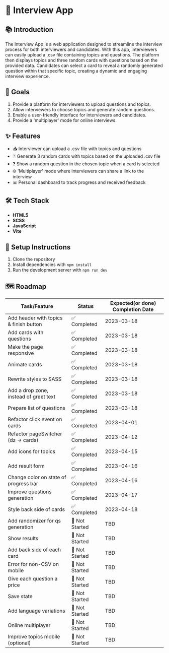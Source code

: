 # 🚀 Interview App

## 📚 Introduction

The Interview App is a web application designed to streamline the interview process for both interviewers and candidates. With this app, interviewers can easily upload a .csv file containing topics and questions. The platform then displays topics and three random cards with questions based on the provided data. Candidates can select a card to reveal a randomly generated question within that specific topic, creating a dynamic and engaging interview experience.

## 🎯 Goals

1. Provide a platform for interviewers to upload questions and topics.
2. Allow interviewers to choose topics and generate random questions.
3. Enable a user-friendly interface for interviewers and candidates.
4. Provide a 'multiplayer' mode for online interviews.

## ✨ Features

- 📥 Interviewer can upload a .csv file with topics and questions
- 🃏 Generate 3 random cards with topics based on the uploaded .csv file
- ❓ Show a random question in the chosen topic when a card is selected
- 🌐 'Multiplayer' mode where interviewers can share a link to the interview
- 📊 Personal dashboard to track progress and received feedback

## 🛠️ Tech Stack

- **HTML5**
- **SCSS**
- **JavaScript**
- **Vite**

## 🚀 Setup Instructions

1. Clone the repository
2. Install dependencies with `npm install`
3. Run the development server with `npm run dev`

## 🗺️ Roadmap

| Task/Feature                          | Status         | Expected(or done) Completion Date |
|---------------------------------------|----------------|-----------------------------------|
| Add header with topics & finish button| ✅ Completed   | 2023-03-18                        |
| Add cards with questions              | ✅ Completed   | 2023-03-18                        |
| Make the page responsive              | ✅ Completed   | 2023-03-18                        |
| Animate cards                         | ✅ Completed   | 2023-03-18                        |
| Rewrite styles to SASS                | ✅ Completed   | 2023-03-18                        |
| Add a drop zone, instead of greet text| ✅ Completed   | 2023-03-18                        |
| Prepare list of questions             | ✅ Completed   | 2023-03-18                        |
| Refactor click event on cards         | ✅ Completed   | 2023-04-01                        |
| Refactor pageSwitcher (dz -> cards)   | ✅ Completed   | 2023-04-12                        |
| Add icons for topics                  | ✅ Completed   | 2023-04-15                        |
| Add result form                       | ✅ Completed   | 2023-04-16                        |
| Change color on state of progress bar | ✅ Completed   | 2023-04-16                        |
| Improve questions generation          | ✅ Completed   | 2023-04-17                        |
| Style back side of cards              | ✅ Completed   | 2023-04-18                        |
| Add randomizer for qs generation      | 🚧 Not Started | TBD                               |
| Show results                          | 🚧 Not Started | TBD                               |
| Add back side of each card            | 🚧 Not Started | TBD                               |
| Error for non-CSV on mobile           | 🚧 Not Started | TBD                               |
| Give each question a price            | 🚧 Not Started | TBD                               |
| Save state                            | 🚧 Not Started | TBD                               |
| Add language variations               | 🚧 Not Started | TBD                               |
| Online multiplayer                    | 🚧 Not Started | TBD                               |
| Improve topics mobile (optional)      | 🚧 Not Started | TBD                               |
